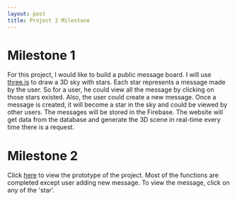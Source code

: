 ```yaml
---
layout: post
title: Project 2 Milestone
---
```


# Milestone 1

For this project, I would like to build a public message board. I will use [three.js](https://threejs.org/) to draw a 3D sky with stars. Each star represents a message made by the user. So for a user, he could view all the message by clicking on those stars existed. Also, the user could create a new message. Once a message is created, it will become a star in the sky and could be viewed by other users. The messages will be stored in the Firebase. The website will get data from the database and generate the 3D scene in real-time every time there is a request. 

# Milestone 2
Click [here](http://creative.colorado.edu/~liso9349/fwd/project2/project2.html) to view the prototype of the project.
Most of the functions are completed except user adding new message.
To view the message, click on any of the 'star'.
